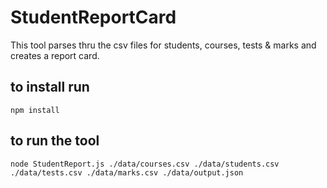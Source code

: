 # StudentReportCard

This tool parses thru the csv files for students, courses, tests & marks and creates a report card.

## to install run 

`npm install`

## to run the tool
`node StudentReport.js ./data/courses.csv ./data/students.csv ./data/tests.csv ./data/marks.csv ./data/output.json`